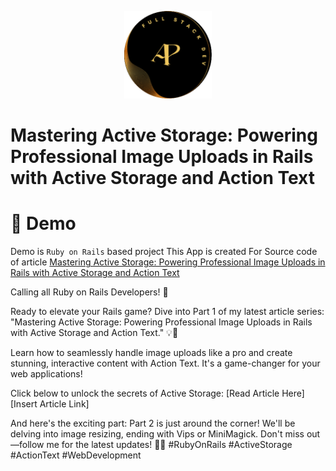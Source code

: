 

<a name="readme-top"></a>
<!-- TABLE OF CONTENTS -->
<div align = "center">
  <img src="./personal-branding/adarsh-logo.png" alt="logo" width="140"  height="auto" />
</div>

<!-- PROJECT DESCRIPTION -->
# Mastering Active Storage: Powering Professional Image Uploads in Rails with Active Storage and Action Text
# 📖 Demo <a name="about-project"></a>

Demo is `Ruby on Rails`  based project 
This App is created For Source code of article [Mastering Active Storage: Powering Professional Image Uploads in Rails with Active Storage and Action Text](https://medium.com/@adi8090808766/mastering-active-storage-powering-professional-image-uploads-in-rails-with-active-storage-and-aedb93e3a8ea)

Calling all Ruby on Rails Developers! 🚀

Ready to elevate your Rails game? Dive into Part 1 of my latest article series: "Mastering Active Storage: Powering Professional Image Uploads in Rails with Active Storage and Action Text." 💡🌟

Learn how to seamlessly handle image uploads like a pro and create stunning, interactive content with Action Text. It's a game-changer for your web applications!

Click below to unlock the secrets of Active Storage:
[Read Article Here] [Insert Article Link]

And here's the exciting part: Part 2 is just around the corner! We'll be delving into image resizing, ending with Vips or MiniMagick. Don't miss out—follow me for the latest updates! 📸🎨 #RubyOnRails #ActiveStorage #ActionText #WebDevelopment